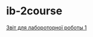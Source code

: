 # ib-2course

[Звіт для лабороторної роботы 1](https://github.com/anton-babych/ib-2course/edit/master/README.md)
